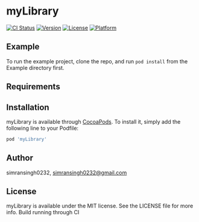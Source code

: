 # myLibrary

[![CI Status](https://img.shields.io/travis/simransingh0232/myLibrary.svg?style=flat)](https://travis-ci.org/simransingh0232/myLibrary)
[![Version](https://img.shields.io/cocoapods/v/myLibrary.svg?style=flat)](https://cocoapods.org/pods/myLibrary)
[![License](https://img.shields.io/cocoapods/l/myLibrary.svg?style=flat)](https://cocoapods.org/pods/myLibrary)
[![Platform](https://img.shields.io/cocoapods/p/myLibrary.svg?style=flat)](https://cocoapods.org/pods/myLibrary)

## Example

To run the example project, clone the repo, and run `pod install` from the Example directory first.

## Requirements

## Installation

myLibrary is available through [CocoaPods](https://cocoapods.org). To install
it, simply add the following line to your Podfile:

```ruby
pod 'myLibrary'
```

## Author

simransingh0232, simransingh0232@gmail.com

## License

myLibrary is available under the MIT license. See the LICENSE file for more info. 
Build running through CI
